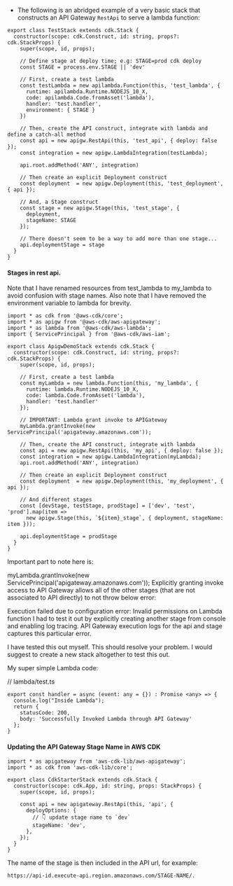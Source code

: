 - The following is an abridged example of a very basic stack that constructs an API Gateway `RestApi` to serve a lambda function:

```
export class TestStack extends cdk.Stack {
  constructor(scope: cdk.Construct, id: string, props?: cdk.StackProps) {
    super(scope, id, props);

    // Define stage at deploy time; e.g: STAGE=prod cdk deploy
    const STAGE = process.env.STAGE || 'dev'

    // First, create a test lambda
    const testLambda = new apilambda.Function(this, 'test_lambda', {
      runtime: apilambda.Runtime.NODEJS_10_X,
      code: apilambda.Code.fromAsset('lambda'),
      handler: 'test.handler',
      environment: { STAGE }
    })

    // Then, create the API construct, integrate with lambda and define a catch-all method
    const api = new apigw.RestApi(this, 'test_api', { deploy: false });
    const integration = new apigw.LambdaIntegration(testLambda);

    api.root.addMethod('ANY', integration)

    // Then create an explicit Deployment construct
    const deployment  = new apigw.Deployment(this, 'test_deployment', { api });

    // And, a Stage construct
    const stage = new apigw.Stage(this, 'test_stage', {
      deployment,
      stageName: STAGE
    });

    // There doesn't seem to be a way to add more than one stage...
    api.deploymentStage = stage
  }
}
```

#### Stages in rest api.

Note that I have renamed resources from test_lambda to my_lambda to avoid confusion with stage names. Also note that I have removed the environment variable to lambda for brevity.

```
import * as cdk from '@aws-cdk/core';
import * as apigw from '@aws-cdk/aws-apigateway';
import * as lambda from '@aws-cdk/aws-lambda';
import { ServicePrincipal } from '@aws-cdk/aws-iam';

export class ApigwDemoStack extends cdk.Stack {
  constructor(scope: cdk.Construct, id: string, props?: cdk.StackProps) {
    super(scope, id, props);

    // First, create a test lambda
    const myLambda = new lambda.Function(this, 'my_lambda', {
      runtime: lambda.Runtime.NODEJS_10_X,
      code: lambda.Code.fromAsset('lambda'),
      handler: 'test.handler'
    });

    // IMPORTANT: Lambda grant invoke to APIGateway
    myLambda.grantInvoke(new ServicePrincipal('apigateway.amazonaws.com'));

    // Then, create the API construct, integrate with lambda
    const api = new apigw.RestApi(this, 'my_api', { deploy: false });
    const integration = new apigw.LambdaIntegration(myLambda);
    api.root.addMethod('ANY', integration)

    // Then create an explicit Deployment construct
    const deployment  = new apigw.Deployment(this, 'my_deployment', { api });

    // And different stages
    const [devStage, testStage, prodStage] = ['dev', 'test', 'prod'].map(item =>
      new apigw.Stage(this, `${item}_stage`, { deployment, stageName: item }));

    api.deploymentStage = prodStage
  }
}
```

Important part to note here is:

myLambda.grantInvoke(new ServicePrincipal('apigateway.amazonaws.com'));
Explicitly granting invoke access to API Gateway allows all of the other stages (that are not associated to API directly) to not throw below error:

Execution failed due to configuration error: Invalid permissions on Lambda function
I had to test it out by explicitly creating another stage from console and enabling log tracing. API Gateway execution logs for the api and stage captures this particular error.

I have tested this out myself. This should resolve your problem. I would suggest to create a new stack altogether to test this out.

My super simple Lambda code:

// lambda/test.ts

```
export const handler = async (event: any = {}) : Promise <any> => {
  console.log("Inside Lambda");
  return {
    statusCode: 200,
    body: 'Successfully Invoked Lambda through API Gateway'
  };
}
```

#### Updating the API Gateway Stage Name in AWS CDK

```
import * as apigateway from 'aws-cdk-lib/aws-apigateway';
import * as cdk from 'aws-cdk-lib/core';

export class CdkStarterStack extends cdk.Stack {
  constructor(scope: cdk.App, id: string, props: StackProps) {
    super(scope, id, props);

    const api = new apigateway.RestApi(this, 'api', {
      deployOptions: {
        // 👇 update stage name to `dev`
        stageName: 'dev',
      },
    });
  }
}

```

The name of the stage is then included in the API url, for example:

```
https://api-id.execute-api.region.amazonaws.com/STAGE-NAME/.
```
